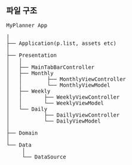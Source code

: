 
## 파일 구조 

<pre>
MyPlanner App <br/>
│
├── Application(p.list, assets etc)
│
├── Presentation 
│   │    
│   ├── MainTabBarController 
│   ├── Monthly 
│   │        ├── MonthlyViewController 
│   │        └── MonthlyViewModel
│   ├── Weekly
│   │       ├── WeeklyViewController 
│   │       └── WeeklyViewModel
│   └── Daily 
│           ├── DaillyViewController 
│           └── DailyViewModel
│   
├── Domain
│  
└── Data 
     │ 
     └── DataSource
<pre>
